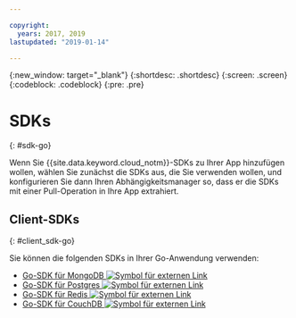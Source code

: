 ```yaml
---

copyright:
  years: 2017, 2019
lastupdated: "2019-01-14"

---
```


{:new_window: target="_blank"}
{:shortdesc: .shortdesc}
{:screen: .screen}
{:codeblock: .codeblock}
{:pre: .pre}

#  SDKs
{: #sdk-go}

Wenn Sie {{site.data.keyword.cloud_notm}}-SDKs zu Ihrer App hinzufügen wollen, wählen Sie zunächst die SDKs aus, die Sie verwenden wollen, und konfigurieren Sie dann Ihren Abhängigkeitsmanager so, dass er die SDKs mit einer Pull-Operation in Ihre App extrahiert.

## Client-SDKs
{: #client_sdk-go}

Sie können die folgenden SDKs in Ihrer Go-Anwendung verwenden:
* [Go-SDK für MongoDB ![Symbol für externen Link](../icons/launch-glyph.svg "Symbol für externen Link")](https://github.com/mongodb/mongo-go-driver)
* [Go-SDK für Postgres ![Symbol für externen Link](../icons/launch-glyph.svg "Symbol für externen Link")](https://github.com/lib/pq)
* [Go-SDK für Redis ![Symbol für externen Link](../icons/launch-glyph.svg "Symbol für externen Link")](https://github.com/go-redis/redis)
* [Go-SDK für CouchDB ![Symbol für externen Link](../icons/launch-glyph.svg "Symbol für externen Link")](https://github.com/leesper/couchdb-golang)

<!--
## Services
{: #services}

* [Watson Go SDK ![External link icon](../icons/launch-glyph.svg "External link icon")](https://github.com/watson-developer-cloud/go-sdk)
-->

